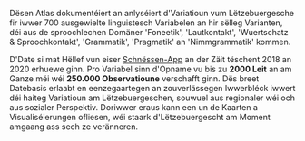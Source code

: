 Dësen Atlas dokumentéiert an anlyséiert d'Variatioun vum Lëtzebuergesche fir iwwer 700 ausgewielte linguistesch Variabelen an hir sëlleg Varianten, déi aus de sproochlechen Domäner 'Foneetik', 'Lautkontakt', 'Wuertschatz & Sproochkontakt', 'Grammatik', 'Pragmatik' an 'Nimmgrammatik' kommen.

D'Date si mat Hëllef vun eiser [Schnëssen-App](https://infolux.uni.lu/schnëssen) an der Zäit tëschent 2018 an 2020 erhuewe ginn. Pro Variabel sinn d'Opname vu bis zu **2000 Leit** an am Ganze méi wéi **250.000 Observatioune** verschafft ginn. Dës breet Datebasis erlaabt en eenzegaartegen an zouverlässegen Iwwerbléck iwwert déi haiteg Variatioun am Lëtzebuergeschen, souwuel aus regionaler wéi och aus sozialer Perspektiv. Doriwwer eraus kann een un de Kaarten a Visualiséierungen ofliesen, wéi staark d'Lëtzebuergescht am Moment amgaang ass sech ze veränneren.
